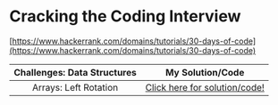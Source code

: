 # Cracking the Coding Interview

[https://www.hackerrank.com/domains/tutorials/30-days-of-code](https://www.hackerrank.com/domains/tutorials/30-days-of-code)

|    **Challenges: Data Structures**   |    **My Solution/Code**        |
|:------------------------------------:|:------------------------------:|
| Arrays: Left Rotation                | [Click here for solution/code!](https://github.com/marwin-ko/competitive_programming/blob/master/HackerRank/Cracking_the_Coding_Interview/arrays_left_rotation.md)|
